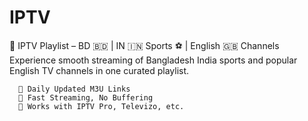 # IPTV

🌟 IPTV Playlist – BD 🇧🇩 | IN 🇮🇳 Sports ⚽ | English 🇬🇧 Channels Experience smooth streaming of Bangladesh India sports and popular English TV channels in one curated playlist.


      🎯 Daily Updated M3U Links
      🚀 Fast Streaming, No Buffering 
      📱 Works with IPTV Pro, Televizo, etc.
